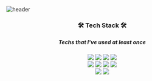 ![header](https://capsule-render.vercel.app/api?type=slice&color=auto&height=300&section=header&text=Jwhy&fontSize=90)
<h3 align="center">🛠 Tech Stack 🛠</h3>
<h5 align="center">Techs that I've used at least once</h5>
<div align="center">
<img src="https://img.shields.io/badge/HTML5-orange?style=flat-square&logo=HTML5&logoColor=white"/></a>
<img src="https://img.shields.io/badge/CSS3-3766AB?style=flat-square&logo=CSS3&logoColor=white"/></a>
<img src="https://img.shields.io/badge/JavaScript-yellow?style=flat-square&logo=JavaScript&logoColor=white"/></a>
<img src="https://img.shields.io/badge/JSP-orange?style=flat-square&logo=JavaScript&logoColor=white"/></a>
<br>
<img src="https://img.shields.io/badge/C++-3766AB?style=flat-square&logo=C%2B%2B&logoColor=white"/></a>
<img src="https://img.shields.io/badge/C-00599C?style=flat-square&logo=C&logoColor=white"/></a>
<img src="https://img.shields.io/badge/Java-orange?style=flat-square&logo=Java&logoColor=white"/></a>
<img src="https://img.shields.io/badge/Android-success?style=flat-square&logo=Android&logoColor=white"/></a>
<br>
<img src="https://img.shields.io/badge/Linux-yellow?style=flat-square&logo=Linux&logoColor=white"/></a>
<img src="https://img.shields.io/badge/MySQL-00599C?style=flat-square&logo=MySQL&logoColor=white"/></a>
</div>
